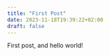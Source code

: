 ```yaml
---
title: "First Post"
date: 2023-11-18T19:39:22+02:00
draft: false
---
```


First post, and hello world!
